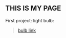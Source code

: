 ## THIS IS MY PAGE

First project: light bulb: 

>[bulb link](https://cdn.jsdelivr.net/gh/Ap08062000/bulb/master/hello.html)

